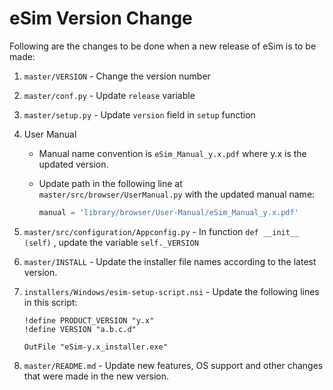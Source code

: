 eSim Version Change
====

Following are the changes to be done when a new release of eSim is to be made:

1. `master/VERSION` - Change the version number

2. `master/conf.py` - Update `release` variable

3. `master/setup.py` - Update `version` field in `setup` function

4. User Manual
    - Manual name convention is `eSim_Manual_y.x.pdf` where y.x is the updated version.
    - Update path in the following line at `master/src/browser/UserManual.py` with the updated manual name:
    
        ```python
        manual = 'library/browser/User-Manual/eSim_Manual_y.x.pdf'
        ```

5. `master/src/configuration/Appconfig.py` - In function `def __init__ (self)` , update the variable `self._VERSION`

6. `master/INSTALL` - Update the installer file names according to the latest version.

7. `installers/Windows/esim-setup-script.nsi` - Update the following lines in this script:

    ```nsi
    !define PRODUCT_VERSION "y.x"
    !define VERSION "a.b.c.d"
    
    OutFile "eSim-y.x_installer.exe"
    ```

8. `master/README.md` - Update new features, OS support and other changes that were made in the new version.

